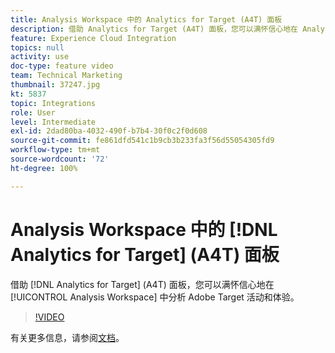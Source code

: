 ```yaml
---
title: Analysis Workspace 中的 Analytics for Target (A4T) 面板
description: 借助 Analytics for Target (A4T) 面板，您可以满怀信心地在 Analysis Workspace 中分析 Adobe Target 活动和体验。
feature: Experience Cloud Integration
topics: null
activity: use
doc-type: feature video
team: Technical Marketing
thumbnail: 37247.jpg
kt: 5837
topic: Integrations
role: User
level: Intermediate
exl-id: 2dad80ba-4032-490f-b7b4-30f0c2f0d608
source-git-commit: fe861dfd541c1b9cb3b233fa3f56d55054305fd9
workflow-type: tm+mt
source-wordcount: '72'
ht-degree: 100%

---
```


# Analysis Workspace 中的 [!DNL Analytics for Target] (A4T) 面板

借助 [!DNL Analytics for Target] (A4T) 面板，您可以满怀信心地在 [!UICONTROL Analysis Workspace] 中分析 Adobe Target 活动和体验。

>[!VIDEO](https://video.tv.adobe.com/v/37247/?quality=12&learn=on)

有关更多信息，请参阅[文档](https://experienceleague.adobe.com/docs/analytics/analyze/analysis-workspace/panels/a4t-panel.html)。
